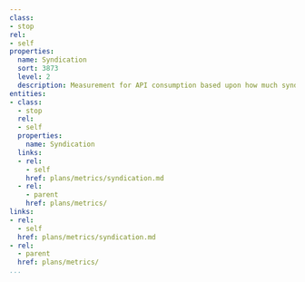 ```yaml
---
class:
- stop
rel:
- self
properties:
  name: Syndication
  sort: 3873
  level: 2
  description: Measurement for API consumption based upon how much syndication occurs.
entities:
- class:
  - stop
  rel:
  - self
  properties:
    name: Syndication
  links:
  - rel:
    - self
    href: plans/metrics/syndication.md
  - rel:
    - parent
    href: plans/metrics/
links:
- rel:
  - self
  href: plans/metrics/syndication.md
- rel:
  - parent
  href: plans/metrics/
...
```

